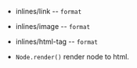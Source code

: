 - inlines/link -- `format`
- inlines/image -- `format`
- inlines/html-tag -- `format`

- `Node.render()` render node to html.
